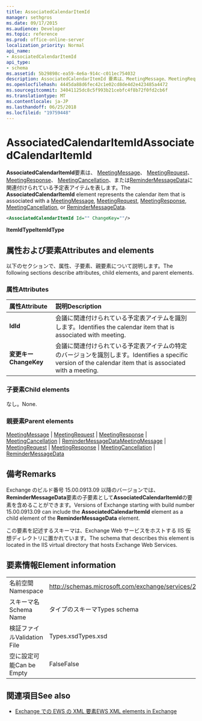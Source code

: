 ```yaml
---
title: AssociatedCalendarItemId
manager: sethgros
ms.date: 09/17/2015
ms.audience: Developer
ms.topic: reference
ms.prod: office-online-server
localization_priority: Normal
api_name:
- AssociatedCalendarItemId
api_type:
- schema
ms.assetid: 5b29898c-ea59-4e6a-914c-c011ec754032
description: AssociatedCalendarItemId 要素は、MeetingMessage、MeetingRequest、MeetingResponse、MeetingCancellation、または ReminderMessageData に関連付けられている予定表アイテムを表します。
ms.openlocfilehash: 4445da88d6fec42c1e02cd8de4d2e423485a4472
ms.sourcegitcommit: 34041125dc8c5f993b21cebfc4f8b72f0fd2cb6f
ms.translationtype: MT
ms.contentlocale: ja-JP
ms.lasthandoff: 06/25/2018
ms.locfileid: "19759448"
---
```

# <a name="associatedcalendaritemid"></a><span data-ttu-id="bfd97-103">AssociatedCalendarItemId</span><span class="sxs-lookup"><span data-stu-id="bfd97-103">AssociatedCalendarItemId</span></span>

<span data-ttu-id="bfd97-104">**AssociatedCalendarItemId**要素は、 [MeetingMessage](meetingmessage.md)、 [MeetingRequest](meetingrequest.md)、 [MeetingResponse](meetingresponse.md)、 [MeetingCancellation](meetingcancellation.md)、または[ReminderMessageData](remindermessagedata.md)に関連付けられている予定表アイテムを表します。</span><span class="sxs-lookup"><span data-stu-id="bfd97-104">The **AssociatedCalendarItemId** element represents the calendar item that is associated with a [MeetingMessage](meetingmessage.md), [MeetingRequest](meetingrequest.md), [MeetingResponse](meetingresponse.md), [MeetingCancellation](meetingcancellation.md), or [ReminderMessageData](remindermessagedata.md).</span></span>
  
```XML
<AssociatedCalendarItemId Id="" ChangeKey=""/>
```

 <span data-ttu-id="bfd97-105">**ItemIdType**</span><span class="sxs-lookup"><span data-stu-id="bfd97-105">**ItemIdType**</span></span>
## <a name="attributes-and-elements"></a><span data-ttu-id="bfd97-106">属性および要素</span><span class="sxs-lookup"><span data-stu-id="bfd97-106">Attributes and elements</span></span>

<span data-ttu-id="bfd97-107">以下のセクションで、属性、子要素、親要素について説明します。</span><span class="sxs-lookup"><span data-stu-id="bfd97-107">The following sections describe attributes, child elements, and parent elements.</span></span>
  
### <a name="attributes"></a><span data-ttu-id="bfd97-108">属性</span><span class="sxs-lookup"><span data-stu-id="bfd97-108">Attributes</span></span>

|<span data-ttu-id="bfd97-109">**属性**</span><span class="sxs-lookup"><span data-stu-id="bfd97-109">**Attribute**</span></span>|<span data-ttu-id="bfd97-110">**説明**</span><span class="sxs-lookup"><span data-stu-id="bfd97-110">**Description**</span></span>|
|:-----|:-----|
|<span data-ttu-id="bfd97-111">**Id**</span><span class="sxs-lookup"><span data-stu-id="bfd97-111">**Id**</span></span> <br/> |<span data-ttu-id="bfd97-112">会議に関連付けられている予定表アイテムを識別します。</span><span class="sxs-lookup"><span data-stu-id="bfd97-112">Identifies the calendar item that is associated with meeting.</span></span>  <br/> |
|<span data-ttu-id="bfd97-113">**変更キー**</span><span class="sxs-lookup"><span data-stu-id="bfd97-113">**ChangeKey**</span></span> <br/> |<span data-ttu-id="bfd97-114">会議に関連付けられている予定表アイテムの特定のバージョンを識別します。</span><span class="sxs-lookup"><span data-stu-id="bfd97-114">Identifies a specific version of the calendar item that is associated with a meeting.</span></span>  <br/> |
   
### <a name="child-elements"></a><span data-ttu-id="bfd97-115">子要素</span><span class="sxs-lookup"><span data-stu-id="bfd97-115">Child elements</span></span>

<span data-ttu-id="bfd97-116">なし。</span><span class="sxs-lookup"><span data-stu-id="bfd97-116">None.</span></span>
  
### <a name="parent-elements"></a><span data-ttu-id="bfd97-117">親要素</span><span class="sxs-lookup"><span data-stu-id="bfd97-117">Parent elements</span></span>

<span data-ttu-id="bfd97-118">[MeetingMessage](meetingmessage.md) | [MeetingRequest](meetingrequest.md) | [MeetingResponse](meetingresponse.md) | [MeetingCancellation](meetingcancellation.md) | [ReminderMessageData](remindermessagedata.md)</span><span class="sxs-lookup"><span data-stu-id="bfd97-118">[MeetingMessage](meetingmessage.md) | [MeetingRequest](meetingrequest.md) | [MeetingResponse](meetingresponse.md) | [MeetingCancellation](meetingcancellation.md) | [ReminderMessageData](remindermessagedata.md)</span></span>
  
## <a name="remarks"></a><span data-ttu-id="bfd97-119">備考</span><span class="sxs-lookup"><span data-stu-id="bfd97-119">Remarks</span></span>

<span data-ttu-id="bfd97-120">Exchange のビルド番号 15.00.0913.09 以降のバージョンでは、 **ReminderMessageData**要素の子要素として**AssociatedCalendarItemId**の要素を含めることができます。</span><span class="sxs-lookup"><span data-stu-id="bfd97-120">Versions of Exchange starting with build number 15.00.0913.09 can include the **AssociatedCalendarItemId** element as a child element of the **ReminderMessageData** element.</span></span> 
  
<span data-ttu-id="bfd97-121">この要素を記述するスキーマは、Exchange Web サービスをホストする IIS 仮想ディレクトリに置かれています。</span><span class="sxs-lookup"><span data-stu-id="bfd97-121">The schema that describes this element is located in the IIS virtual directory that hosts Exchange Web Services.</span></span>
  
## <a name="element-information"></a><span data-ttu-id="bfd97-122">要素情報</span><span class="sxs-lookup"><span data-stu-id="bfd97-122">Element information</span></span>

|||
|:-----|:-----|
|<span data-ttu-id="bfd97-123">名前空間</span><span class="sxs-lookup"><span data-stu-id="bfd97-123">Namespace</span></span>  <br/> |http://schemas.microsoft.com/exchange/services/2006/types  <br/> |
|<span data-ttu-id="bfd97-124">スキーマ名</span><span class="sxs-lookup"><span data-stu-id="bfd97-124">Schema Name</span></span>  <br/> |<span data-ttu-id="bfd97-125">タイプのスキーマ</span><span class="sxs-lookup"><span data-stu-id="bfd97-125">Types schema</span></span>  <br/> |
|<span data-ttu-id="bfd97-126">検証ファイル</span><span class="sxs-lookup"><span data-stu-id="bfd97-126">Validation File</span></span>  <br/> |<span data-ttu-id="bfd97-127">Types.xsd</span><span class="sxs-lookup"><span data-stu-id="bfd97-127">Types.xsd</span></span>  <br/> |
|<span data-ttu-id="bfd97-128">空に設定可能</span><span class="sxs-lookup"><span data-stu-id="bfd97-128">Can be Empty</span></span>  <br/> |<span data-ttu-id="bfd97-129">False</span><span class="sxs-lookup"><span data-stu-id="bfd97-129">False</span></span>  <br/> |
   
## <a name="see-also"></a><span data-ttu-id="bfd97-130">関連項目</span><span class="sxs-lookup"><span data-stu-id="bfd97-130">See also</span></span>

- [<span data-ttu-id="bfd97-131">Exchange での EWS の XML 要素</span><span class="sxs-lookup"><span data-stu-id="bfd97-131">EWS XML elements in Exchange</span></span>](ews-xml-elements-in-exchange.md)

